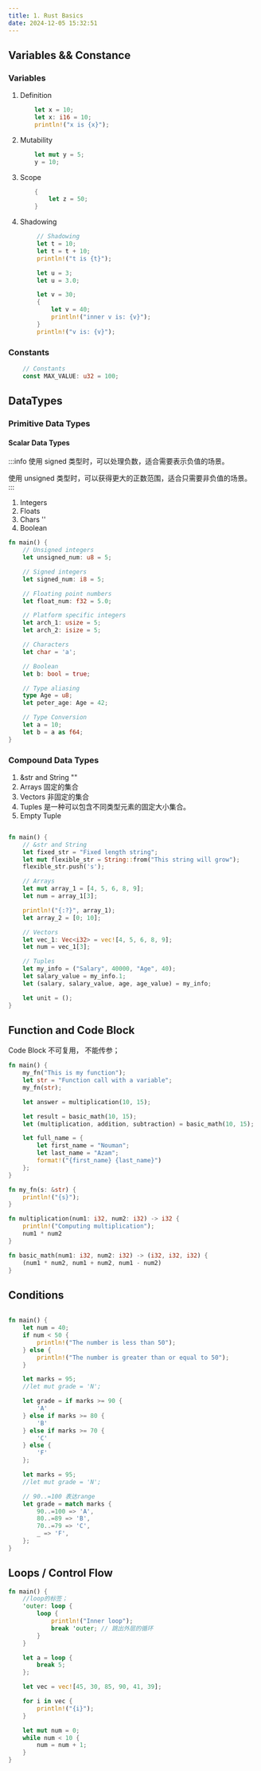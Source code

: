 ```yaml
---
title: 1. Rust Basics
date: 2024-12-05 15:32:51
---
```


## Variables && Constance

### Variables

1. Definition

    ```rs
        let x = 10;
        let x: i16 = 10;
        println!("x is {x}");
    ```

2. Mutability

    ```rs
        let mut y = 5;
        y = 10;
    ```

3. Scope

    ```rs
        {
            let z = 50;
        }
    ```

4. Shadowing

```rs
        // Shadowing
        let t = 10;
        let t = t + 10;
        println!("t is {t}");

        let u = 3;
        let u = 3.0;

        let v = 30;
        {
            let v = 40;
            println!("inner v is: {v}");
        }
        println!("v is: {v}");
```

### Constants

```rs
    // Constants
    const MAX_VALUE: u32 = 100;
```

## DataTypes

### Primitive Data Types

#### Scalar Data Types

:::info
使用 signed 类型时，可以处理负数，适合需要表示负值的场景。

使用 unsigned 类型时，可以获得更大的正数范围，适合只需要非负值的场景。
:::

1. Integers
2. Floats
3. Chars ''
4. Boolean

```rs
fn main() {
    // Unsigned integers
    let unsigned_num: u8 = 5; 

    // Signed integers
    let signed_num: i8 = 5; 

    // Floating point numbers
    let float_num: f32 = 5.0; 

    // Platform specific integers
    let arch_1: usize = 5;
    let arch_2: isize = 5;

    // Characters
    let char = 'a';

    // Boolean
    let b: bool = true;

    // Type aliasing
    type Age = u8; 
    let peter_age: Age = 42;

    // Type Conversion
    let a = 10; 
    let b = a as f64;
}
```

### Compound Data Types

1. &str and String  ""
2. Arrays 固定的集合
3. Vectors 非固定的集合
4. Tuples 是一种可以包含不同类型元素的固定大小集合。
5. Empty Tuple

```rs

fn main() {
    // &str and String
    let fixed_str = "Fixed length string";
    let mut flexible_str = String::from("This string will grow");
    flexible_str.push('s');

    // Arrays
    let mut array_1 = [4, 5, 6, 8, 9];
    let num = array_1[3];

    println!("{:?}", array_1);
    let array_2 = [0; 10];

    // Vectors
    let vec_1: Vec<i32> = vec![4, 5, 6, 8, 9];
    let num = vec_1[3];

    // Tuples
    let my_info = ("Salary", 40000, "Age", 40);
    let salary_value = my_info.1;
    let (salary, salary_value, age, age_value) = my_info;

    let unit = ();
}
```

## Function and Code Block

Code Block 不可复用， 不能传参；

```rs
fn main() {
    my_fn("This is my function");
    let str = "Function call with a variable";
    my_fn(str);

    let answer = multiplication(10, 15);

    let result = basic_math(10, 15);
    let (multiplication, addition, subtraction) = basic_math(10, 15);

    let full_name = {
        let first_name = "Nouman";
        let last_name = "Azam";
        format!("{first_name} {last_name}")
    };
}

fn my_fn(s: &str) {
    println!("{s}");
}

fn multiplication(num1: i32, num2: i32) -> i32 {
    println!("Computing multiplication");
    num1 * num2
}

fn basic_math(num1: i32, num2: i32) -> (i32, i32, i32) {
    (num1 * num2, num1 + num2, num1 - num2)
}
```

## Conditions

```rs

fn main() {
    let num = 40;
    if num < 50 {
        println!("The number is less than 50");
    } else {
        println!("The number is greater than or equal to 50");
    }

    let marks = 95;
    //let mut grade = 'N';

    let grade = if marks >= 90 {
        'A'
    } else if marks >= 80 {
        'B'
    } else if marks >= 70 {
        'C'
    } else {
        'F'
    };

    let marks = 95;
    //let mut grade = 'N';

    // 90..=100 表达range
    let grade = match marks {
        90..=100 => 'A',
        80..=89 => 'B',
        70..=79 => 'C',
        _ => 'F',
    };
}

```

## Loops / Control Flow

```rs
fn main() {
    //loop的标签；
    'outer: loop {
        loop {
            println!("Inner loop");
            break 'outer; // 跳出外层的循环
        }
    }

    let a = loop {
        break 5;
    };

    let vec = vec![45, 30, 85, 90, 41, 39];

    for i in vec {
        println!("{i}");
    }

    let mut num = 0;
    while num < 10 {
        num = num + 1;
    }
}
```
